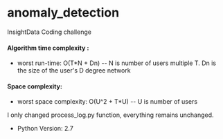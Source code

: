# anomaly_detection
InsightData Coding challenge

#### Algorithm time complexity :

- worst run-time: O(T*N + Dn) --  N is number of users multiple T. Dn is the size of the user's D degree network

#### Space complexity:

- worst space complexity: O(U^2 + T*U)   --  U is number of users

I only changed process_log.py function, everything remains unchanged.

- Python Version: 2.7
